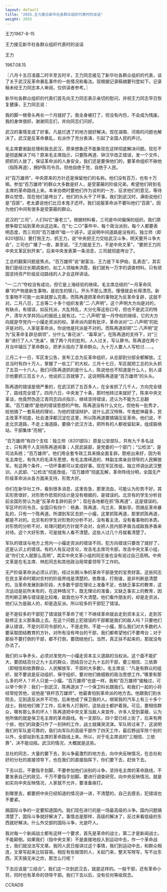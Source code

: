 ```yaml
---
layout: default
title: "2655.王力接见新华社各群众组织代表时的谈话"
weight: 2655
---
```


王力1967-8-15

王力接见新华社各群众组织代表时的谈话

王力

1967.08.15

〖八月十五日凌晨二时半至五时半，王力同志接见了新华社各群众组织的代表，谈了关于武汉反革命暴乱事件的一些情况和看法。现根据记录稿摘要刊登如下。记录稿未经王力同志本人审阅，仅供读者参考。〗

新华社各群众组织的代表们首先向王力同志表示亲切的慰问，并祝王力同志早日恢复健康，王力同志说：

我的脚一根骨头再长一个月就好了。我全身被打了，但没有内伤，不会成为残废。我的身体很好。谢谢同志们，并向同志们问好。

武汉的事情变成了好事。凡是烂透了的地方就好解决。现在湖南、河南的问题也解决了。武汉是反革命暴乱，右派作了充分表演，引起了全国人民的声讨。

毛主席要谢副总理和我去武汉，原来想象还不能象现在这样彻底解决问题。现在不是彻底解决了吗？原来毛主席指示，只要陈再道、钟汉华改正错误，发一个文件，把抓的人放了，保证革命派的人身安全，我们还是要保他们的，要革命组织不揪他（指陈再道），拥护陈司令员。但他自绝于党，自绝于人民。

对“百万雄师”，中央原来的方针还是保留他们的名称。他们没有百万，也有十万嘛。参加“百万雄师”的群众大多数是好人，是受蒙蔽的阶级兄弟。希望他们转到毛主席的革命路线上来。本来协商时要他们作为谈判的一方，征求他们的意见，等待群众觉悟，现在他们是垮台了。他们的头头干了坏事。我们到武汉时，满街说他们是“百匪”，老太婆说他们比日本鬼子还坏。我们说服革命派不要叫他们“百匪”。因为他们中间有很多是受蒙蔽的群众。

武汉的“三司”，人们叫它“康老三”。根据材料看，三司是中间偏保的组织。我们原想争取它站到革命派这边来。在“七·二○”事件中，每个政治派别，每个人都要表明态度，而三司同“百万雄师”唱一个调子。这说明中间道路是没有的。独立师（即8201部队）要打倒王力，抓王力，说“中央把王力交给武汉斗争，明天要开斗争大会”，三司也广播了一夜，甚至说，“王力就是王力，不是中央文革”，“要把王力同中央文革区别开来”。后来中央发表第一条消息，三司就彻底垮台了。

工总的翻案问题是焦点。“百万雄师”说“谢富治、王力是下车伊始，乱表态”。其实我们是经过长期调查的，如工人领袖朱洪霞，我们就有一万字的调查材料。只有顽固坚持资产阶级反动路线的人才会这样讲话。

“一·二六”夺权没有成功，但它是上海经验的继续。毛主席总结的“一月革命风暴”的产物是新生事物，是初生的犊儿，开头不那么漂亮，慢慢就会长得漂亮。新生事物不可能一出来就那么完善。而陈再道把革命的事物定为反革命复辟，这就不对。二月八日，工总等二十多个组织发表“二·八声明”。这个声明大方向是对的，有缺点，有错误，如反托派，大乱特乱，大分化等这些口号，但也不是武汉的特产，清华大学井冈山的报纸上就有过。“二·八声明”是一月夺权的继续，它的大方向就是夺党内一小撮走资派的权。革命派内部有批评，革命派对“二·八声明”的批评是对的。人家是革命派，你说他是托派是不对的。而陈再道却把“二·八声明”定为“反革命复辟总纲领”，分什么“香花派”、“毒草派”。在陈再道的支持下，对“三新”进行了人人“洗澡”，搞了两个月的批判，人人过关，写认罪书。陈再道在两个月当中镇压了革命群众，把矛头指向了革命群众。九十万人要人人写检讨……。

三月二十一日，军区发公告，宣布工总为反革命组织，从总部到分部全都解放。工总当时有四十万人，掌握了一些工厂的大权。三月十七日，军区就把工总的头头抓了五百一十六人。我们问陈再道抓的是什么人，陈说他也不知道是什么人，别人请示他要抓三百五十人，他说抓三百就够了。这说明陈再道是“百万雄师”的头头。

陈再道的错误是很严重的，在武汉抓了五百多人，在全省抓了几千人，方向完全错了，路线完全错了。四月六日，中央发了十条，那时他转过来就好了。陈来中央文革谈，他竟然伪造江青同志四点指示，继续坚持错误，还认为不能为工总翻案。“百万雄师”是他的错误思想的产物。陈再道没有什么文化，但他有一批秀才，给他搞了一套系统的理论，为他的错误辩护，说什么武汉特殊，牛鬼蛇神最多，民主改革不彻底，社会渣滓都沉淀在这里，所以陈再道要搞镇压反革命。他们说，不走北京道路，不走上海道路，要搞个武汉方法，把所有的人都收留起来，组成联络站，干部集体“亮相”。

“百万雄师”有四个支柱：独立师（8201部队）原是公安部队，共有九千多名战士，只有两千人支持陈再道闹事；人民武装部，是党委的一个部门；“公检法”，是司法系统；“百万雄师”。他们用全套专政工具来搞全面复辟。脓疮出来好，因为有毛主席在，有伟大的毛泽东思想，有毛主席缔造的、林副主席亲自领导的人民解放军。有这两个条件，一切坏事都可以变成好事。现在军区改组，独立师调出武汉整训，人武部、“公检法”彻底改组，“百万雄师”彻底瓦解，革命阵线分明，全国无产阶级革命派从各方面来支持，形势大好。

你们在新华社工作，看到很多消息，这里告急，那里流血，可能认为形势不好。其实形势很好，对形势作悲观的估计是没有根据的，是错误的。北京有的学生分析目前全国形势认为是“反革命复辟的前夕”；现在各地都在抓“陈再道”，这是错误的。军区坏的司令员，全国只有四个：杨勇、陈再道、乌兰夫、黄新亭。而搞反革命暴乱的，只有一个陈再道。所谓到军区去抓一小撮，这里抓陈再道，那里抓陈再道，都是不对的。北京有的学生对形势的分析不对，没有看主流，没有看事物的本质。对形势的分析不对，处理问题的方针就不会对，会把人民内部矛盾当成敌我矛盾来对待。这个大好形势，可是就有人看不清楚。这些人过几个月就看清楚了。

军队的错误与地方上党内一小撮走资派的错误不同，犯方向错误只要改了就好了，还是认识上的错误。有的人有反动言论，攻击毛主席司令部，攻击中央文革小组，说“你们文人就那么高明”，其实中央文革小组的同志谁也没有说过自己高明。中央文革是在毛主席、林彪同志和其他政治局常委领导下工作的。

无产阶级革命派必须认识到，经过长期斗争的革命干部是党的宝贵财富。这些同志在民主革命时期对农村的阶级界线是清楚的，依靠谁，打倒谁，是非判断是清楚的。当革命发展到新阶段，大多数干部在理论上准备不足，也缺乏事实的教育，这次运动是前所未有的，在这种情况下，既无理论的准备，又缺乏事实上的教育，因而判断正确与错误是比较难，敌我也分不大清楚。他们看作朋友的，却是走资派，他们认为是敌人的，却是造反派。所以较多的干部犯了错误。

是不是较多的干部犯了错误就不革命了呢？不继续革命就会走到资本主义，走到苏联修正主义那条路上去。在这个问题上犯错误的干部都是我们的敌人吗？只要他们承认错误，不是刘邓司令部的人，不是走狗，不是一小撮，那么我们对大多数的人要采取团结教育的方针。对所有没有垮台的干部，我们都希望他们不要垮台；对于那些不要打倒的干部，都不打倒，要团结他们。当然，真正扶不起来的，那就没有办法了。

我们的斗争矛头，必须对准党内一小撮走资本主义道路的当权派。这个面不能扩大，要团结百分之九十五的群众，团结百分之九十五的干部，要三相信、三依靠（即相信和依靠群众、人民解放军、干部的大多数）。毛主席说：“凡是有群众的组织，就不要说是反动组织，保守组织，要对他们做细致的政治思想工作。”哪里有那么多的坏人？坏人只是一小撮。“百万雄师”也是一样。我和“百万雄师”接触过，可以举个例子：我们一到武汉，陈再道派了一个保卫科长跟我们。和我们一起的小将经常挖苦他，说他是“铁杆百万雄师”。他最害怕到革命派的地方去。他跟我们到水院去，见到造反派并不可怕，后来他成了保卫我的人。绑架我的汽车上有三十多个战士。我给他们做了工作，后来有人打我时，这些战士都护着我。可见，要相信群众，哪有那么多的坏人！陈再道把中央文革当敌人来宣传，许多人受到蒙蔽，认为他所做的就是保卫毛主席的革命路线。有一支部队，四个营已经上街了，后来有两个排，他们的政委只作了一刻钟的工作，战士就痛哭流涕。军队转过来了，这说明我们的军队是可靠的，我们向军队的高级干部作了四天工作，最后野战军除个别的以外，全部站到毛主席的革命路线上来。所以，对于毛主席说的“三相信、三依靠”，决不能动摇。武汉的情况，大概就是这些。

总社的同志，大量的要下去，到斗争最激烈的地方去，向中央反映情况，在总社和好的分社的直接领导下，也在我们的直接指挥下，你们要下去，赶快下去。

下去以后，不要指手划脚，不要参加他们派别的斗争，坚持毛主席的革命路线，不要发表自己的政见，千万不要指手划脚。要进行调查研究，向中央反映情况。就是如实向中央反映情况，人家就不允许，要准备挨打。

到哪里去，都要把中央已经知道的情况讲一讲，不清楚的，自己去摸去，犯错误也不要紧。

搞国际斗争的一定要知道国内。我们现在进行的是一场最高级的斗争。国内问题搞清楚了，国际斗争就好解决了。事情总是那样，高级的解决了，反过来看低级的东西就好解决。什么外交部的国际斗争，光是吓人。

我对每一个新闻战士都有这样一个要求，首先是革命的战士，第二才是新闻战士。不能颠倒。如果我们（指中央文革）不是直接地投入到运动中去，作一个革命战士，我们就没法写文章。我同人民日报讲过这个事情，我们到运动中去，和群众相连，文章写起来比较容易。相反有些报馆的人，关起门来，整天写呀写，写不出东西，天天搞无米之炊，那怎么行呢？

下去应该是“三结合”。我们这一次到武汉去，就是这样的。一般干部，还有革命小将，同时也有革命的领导干部。我们下去以后，没有任何等级观念。

CCRADB

